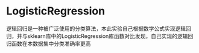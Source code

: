 # LogisticRegression 
逻辑回归是一种被广泛使用的分类算法，本此实验自己根据数学公式实现逻辑回归，并与sklearn库中的LogisticRegression库函数对比发现，自己实现的逻辑回归函数在本数据集中分类准确率更高
